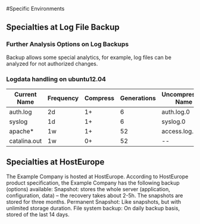 #Specific Environments
## Specialties at Log File Backup
### Further Analysis Options on Log Backups
Backup allows some special analytics, for example, log files can be analyzed for not authorized changes.

### Logdata handling on ubuntu12.04

|Current Name	|Frequency	|Compress	|Generations	|Uncompressed Name	|
| ------------- |-----------| --------- | ------------- | ----------------- |
|auth.log		|2d			|1+			|6				|auth.log.0			|
|syslog			|1d			|1+			|6				|syslog.0			|
|apache*		|1w			|1+			|52				|access.log.1		|
|catalina.out	|1w			|0+			|52				|--					|

## Specialties at HostEurope
The Example Company is hosted at HostEurope. According to HostEurope product specification, the Example Company has the following backup (options) available:
Snapshot: stores the whole server (application, configuration, data) – the recovery takes about 2-5h. The snapshots are stored for three months.
Permanent Snapshot: Like snapshots, but with unlimited storage duration.
File system backup: On daily backup basis, stored of the last 14 days.